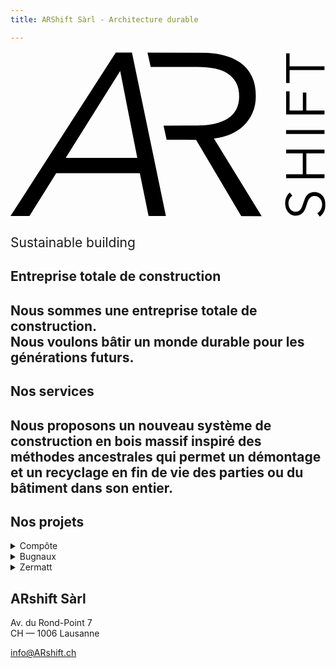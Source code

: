 ```yaml
---
title: ARShift Sàrl - Architecture durable

---
```


<!-- <div id="output" style="position:fixed;top:10px;right:10px;border:3px solid red;"></div> -->

<section id="home">
<svg version="1.1" viewBox="0 0 138.87 72.733" xml:space="preserve" xmlns="http://www.w3.org/2000/svg" id="logo"><defs><clipPath id="clipPath28"><path d="m0 0h1041v545h-1041z"/></clipPath><clipPath id="clipPath34"><path d="m7.1094 5.8359 1034.4-5.8398v539.65l-1034.4 5.84z"/></clipPath><clipPath id="clipPath54"><path d="m0 0h1041v545h-1041z"/></clipPath><clipPath id="clipPath60"><path d="m7.1094 5.8359 1034.4-5.8398v539.65l-1034.4 5.84z"/></clipPath></defs><g transform="matrix(1.3333 0 0 -1.3333 0 72.733)"><g transform="scale(.1)"><g clip-path="url(#clipPath28)"><g clip-path="url(#clipPath34)"><path d="m931.82 69.352c-3.816-2.7657-6.894-6.3008-9.226-10.586-2.324-4.2968-3.489-9.4922-3.489-15.586 0-3.1055 0.461-6.2617 1.426-9.5117 0.969-3.2149 2.434-6.1328 4.395-8.7617 1.965-2.6172 4.472-4.7344 7.433-6.3555 2.977-1.6211 6.512-2.4141 10.575-2.4141 4.074 0 7.402 0.7617 10.031 2.3164 2.605 1.543 4.859 3.5938 6.719 6.1407 1.843 2.5898 3.367 5.5 4.578 8.7695 1.183 3.2812 2.394 6.6992 3.574 10.273 1.426 4.4063 2.98 8.8399 4.656 13.32 1.672 4.4649 3.84 8.4766 6.535 12.062 2.696 3.5625 6.086 6.4844 10.215 8.7578 4.121 2.2461 9.356 3.3907 15.668 3.3907 6.35 0 11.8-1.211 16.39-3.6328 4.62-2.3946 8.4-5.5586 11.39-9.3946 3-3.8593 5.2-8.2617 6.61-13.234 1.48-4.9493 2.18-9.9297 2.18-14.93 0-3.8399-0.39-7.6758-1.15-11.496-0.79-3.8282-1.97-7.4414-3.5-10.906-1.56-3.4765-3.53-6.7109-5.95-9.6992-2.35-2.9688-5.11-5.5938-8.23-7.8789l-8.24 11.121c4.56 2.7266 8.36 6.5937 11.38 11.555 3.05 4.9297 4.59 10.77 4.59 17.449 0 3.2344-0.53 6.5156-1.54 9.875-1.01 3.3398-2.57 6.3477-4.67 9.043-2.07 2.6953-4.63 4.8906-7.67 6.6211-3.06 1.7382-6.62 2.6054-10.68 2.6054-4.43 0-8.101-0.8672-11.019-2.6054-2.922-1.7305-5.371-4.0235-7.336-6.8946-1.981-2.8828-3.621-6.1445-4.942-9.8633-1.308-3.6835-2.617-7.5585-3.933-11.633-1.309-4.1679-2.805-8.3086-4.485-12.363-1.667-4.0704-3.855-7.7149-6.542-10.918-2.684-3.2422-5.997-5.8399-9.942-7.8008-3.933-1.9727-8.758-2.9492-14.512-2.9492-6.093 0-11.347 1.2188-15.769 3.6524-4.395 2.4609-8.059 5.6524-10.938 9.5899-2.851 3.9453-4.933 8.3203-6.269 13.094-1.309 4.7774-1.953 9.4844-1.953 14.133 0 8.6016 1.504 15.945 4.57 22.039 3.047 6.1055 6.656 10.715 10.828 13.789l8.242-10.184" fill="var(--black)"/></g></g><g fill="var(--black)"><path d="m911.4 126.85v12.878h55.008v69.192h-55.008v12.891h126.84v-12.891h-60.013v-69.192h60.013v-12.878h-126.84"/><path d="m1038.2 273.41h-126.84v12.895h126.84v-12.895"/><path d="m1038.2 350.81v-12.891h-126.85v76.492h11.453v-63.601h43.899v59.128h11.484v-59.128h60.012"/><path d="m1038.2 497.18v-12.891h-115.4v-42.465h-11.453v97.824h11.453v-42.468h115.4"/><path d="m348.16 542.32-348.16-540.57h62.613l88.559 142h276.41l29.016-142h57.269l-112.24 540.57zm14.527-61.09 56.508-287.07h-236.71z"/></g><g clip-path="url(#clipPath54)"><g clip-path="url(#clipPath60)"><path d="m672.62 258.41c19.883 2.027 38.254 6.637 55.09 13.77 16.836 7.156 31.387 16.722 43.613 28.707 12.246 11.984 21.942 26.152 29.082 42.464 7.149 16.336 10.723 34.442 10.723 54.34 0 26.528-4.582 48.969-13.77 67.344-9.191 18.352-22.089 33.277-38.656 44.762-16.59 11.472-36.219 19.769-58.914 24.871-22.703 5.105-47.324 7.644-73.855 7.644h-173l10.632-47.441h156.23c20.418 0 39.043-1.797 55.867-5.363 16.836-3.559 31.113-9.18 42.871-16.832 11.731-7.641 20.91-17.598 27.551-29.825 6.609-12.257 9.941-27.304 9.941-45.16 0-32.148-11.984-56.246-35.976-72.304-23.977-16.09-58.149-24.118-102.53-24.118l-111.44-0.785 10.191-46.488 97.415-0.168 150.01-253.29h67.344l-158.42 257.87" fill="var(--black)"/></g></g></g></g></svg>

<h2 style="font-weight: normal;">Sustainable building</h2>

</section>
<section id="about">
	<h1>Entreprise totale de&nbsp;construction</h1>
	<h2>Nous sommes une entreprise totale de construction.<br/>
	Nous voulons bâtir un monde durable pour les générations futurs.
	</h2>
</section>
<section id="services">
	<h1>Nos services</h1>
	<h2>Nous proposons un nouveau système de construction en bois massif inspiré des méthodes ancestrales qui permet un démontage et un recyclage en fin de vie des parties ou du bâtiment dans son entier.</h2>
</section>
<section id="project">	
<h1>Nos projets</h1>

<div class="detail-group">
<details>
	<summary>
		Compôte
	</summary>
	<div class="gallery">
		<div class="gallery_slider">
		<img src="/images/com_1.jpg" alt="" loading="lazy" width="30%">
		<img src="/images/com_2.jpg" alt="" loading="lazy" width="30%">
		<img src="/images/com_3.jpg" alt="" loading="lazy" width="30%">
		<img src="/images/com_4.jpg" alt="" loading="lazy" width="30%">
		<img src="/images/com_5.jpg" alt="" loading="lazy" width="30%">
		<img src="/images/com_6.jpg" alt="" loading="lazy" width="30%">
		<img src="/images/com_7.jpg" alt="" loading="lazy" width="30%">
		</div>
	</div>
</details>
<details>
	<summary>
		Bugnaux
	</summary>
	
</details>
<details>
	<summary>
		Zermatt
	</summary>
	<div class="gallery">
		<div class="gallery_slider" style="width: calc(40vh * 3)">
		<img src="/images/zer_1.jpg" alt="" loading="lazy" width="30%">
		<img src="/images/zer_2.jpg" alt="" loading="lazy" width="30%">
		<img src="/images/zer_3.jpg" alt="" loading="lazy" width="30%">
		</div>
	</div>
</details>
</div>

</section>
<section id="contact">	
<div class="address">
<!-- <h2>Contact</h2>
<br/> -->
<h2>ARshift Sàrl</h2>
	
Av. du Rond-Point 7<br/>
CH — 1006 Lausanne
	
	
[info@ARshift.ch](mailto:info@ARshift.ch)
	
</div>
</section>

<div class="construction">
	<div class="tenon">
		<span class="face left"></span>
		<span class="face right"></span>	
	</div>
	<div class="sachi" id="sachi_left">
	  <span class="face top"></span>
	  <span class="face left"></span>
	  <span class="face right"></span>
	</div>
	<div class="sachi" id="sachi_right">
	  <span class="face top"></span>
	  <span class="face left"></span>
	  <span class="face right"></span>
	</div>
</div>


<script>
	const container = document.querySelector("#homepage");
	
	// debug
	// const output = document.querySelector("#output");
	
	var scollingVh = 0;
	var marginRight = 0;
	const marginLeftMax = 60;
	const marginRightMax = 60;
	const marginTopMax = 160;
	

	container.addEventListener("scroll", (event) => {
	  
	  scollingVh = (container.scrollTop/window.innerHeight)*100;
	  
	  if(scollingVh<=marginLeftMax){
	  	document.documentElement.style.setProperty("--marginLeft", scollingVh);  
	  }else{
		document.documentElement.style.setProperty("--marginLeft", marginLeftMax);    
	  }
	  if(scollingVh*1.1<=marginTopMax){
		document.documentElement.style.setProperty("--marginTop", scollingVh*1.1);  
	  }else{
		document.documentElement.style.setProperty("--marginTop", marginTopMax);    
	  }
	  
	  marginRight = 120+(container.scrollTop/window.innerHeight)*-100;
	  if(marginRight>=marginRightMax){
		  document.documentElement.style.setProperty("--marginRight", marginRight);  
		}else{
		  document.documentElement.style.setProperty("--marginRight", marginRightMax);    
		}

		// debug
	  	//output.textContent = `scrollTop: ${container.scrollTop/window.innerHeight*100}vX`;
	  	// output.textContent = `scrollTop: ${marginRight}vX`;
	  // console.log(container.scrollTop);
	});
</script>